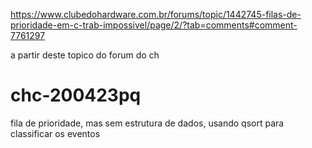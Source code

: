 https://www.clubedohardware.com.br/forums/topic/1442745-filas-de-prioridade-em-c-trab-impossivel/page/2/?tab=comments#comment-7761297

a partir deste topico do forum do ch

# chc-200423pq
fila de prioridade, mas sem estrutura de dados, usando qsort para classificar os eventos
